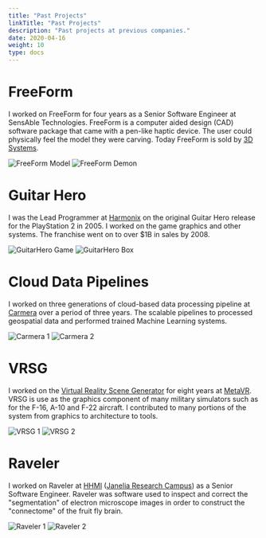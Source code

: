 ```yaml
---
title: "Past Projects"
linkTitle: "Past Projects"
description: "Past projects at previous companies."
date: 2020-04-16
weight: 10
type: docs
---
```


# FreeForm

I worked on FreeForm for four years as a Senior Software Engineer at SensAble
Technologies. FreeForm is a computer aided design (CAD) software package that
came with a pen-like haptic device. The user could physically feel the model
they were carving. Today FreeForm is sold by [3D Systems](https://www.3dsystems.com/software/geomagic-freeform).

![FreeForm Model](freeform-model.jpg)
![FreeForm Demon](freeform-demon.jpg)

# Guitar Hero

I was the Lead Programmer at [Harmonix](https://www.harmonixmusic.com/) on the
original Guitar Hero release for the PlayStation 2 in 2005. I worked on the game
graphics and other systems. The franchise went on to over $1B in sales by 2008.

![GuitarHero Game](guitar-hero-game.jpg)
![GuitarHero Box](guitar-hero-box.jpg)

# Cloud Data Pipelines

I worked on three generations of cloud-based data processing pipeline at
[Carmera](https://carmera.com) over a period of three years. The scalable
pipelines to processed geospatial data and performed trained Machine Learning
systems.

![Carmera 1](carmera-1.jpg)
![Carmera 2](carmera-2.jpg)

# VRSG

I worked on the [Virtual Reality Scene
Generator](https://www.metavr.com/products/vrsg-overview.html) for eight years
at [MetaVR](https://metavr.com). VRSG is use as the graphics component of many
military simulators such as for the F-16, A-10 and F-22 aircraft. I contributed
to many portions of the system from graphics to architecture to tools.

![VRSG 1](vrsg-1.jpg)
![VRSG 2](vrsg-2.jpg)

# Raveler

I worked on Raveler at [HHMI](https://www.hhmi.org/) ([Janelia Research
Campus](https://www.janelia.org/)) as a Senior Software Engineer. Raveler was
software used to inspect and correct the "segmentation" of electron microscope
images in order to construct the "connectome" of the fruit fly brain.

![Raveler 1](raveler-1.jpg)
![Raveler 2](raveler-2.jpg)

